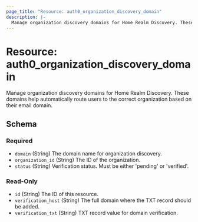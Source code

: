 ```yaml
---
page_title: "Resource: auth0_organization_discovery_domain"
description: |-
  Manage organization discovery domains for Home Realm Discovery. These domains help automatically route users to the correct organization based on their email domain.
---
```


# Resource: auth0_organization_discovery_domain

Manage organization discovery domains for Home Realm Discovery. These domains help automatically route users to the correct organization based on their email domain.



<!-- schema generated by tfplugindocs -->
## Schema

### Required

- `domain` (String) The domain name for organization discovery.
- `organization_id` (String) The ID of the organization.
- `status` (String) Verification status. Must be either 'pending' or 'verified'.

### Read-Only

- `id` (String) The ID of this resource.
- `verification_host` (String) The full domain where the TXT record should be added.
- `verification_txt` (String) TXT record value for domain verification.


